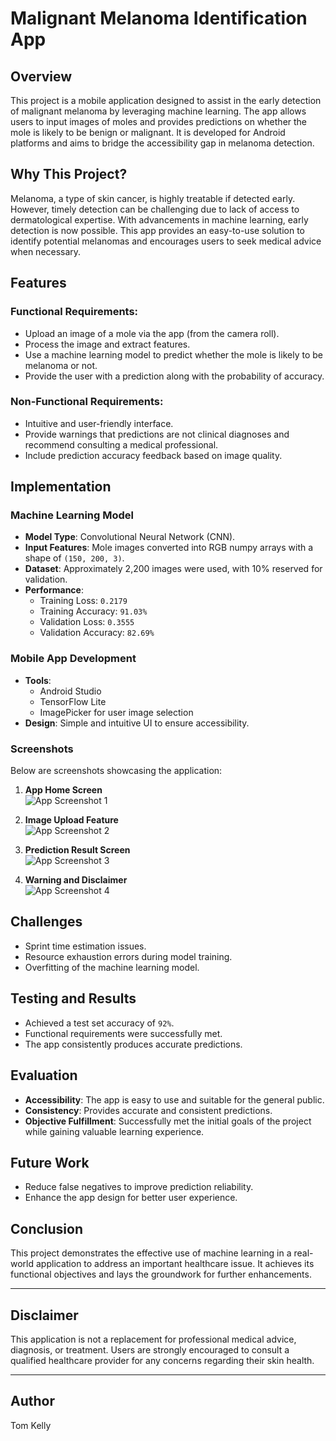 # Malignant Melanoma Identification App

## Overview
This project is a mobile application designed to assist in the early detection of malignant melanoma by leveraging machine learning. The app allows users to input images of moles and provides predictions on whether the mole is likely to be benign or malignant. It is developed for Android platforms and aims to bridge the accessibility gap in melanoma detection.

## Why This Project?
Melanoma, a type of skin cancer, is highly treatable if detected early. However, timely detection can be challenging due to lack of access to dermatological expertise. With advancements in machine learning, early detection is now possible. This app provides an easy-to-use solution to identify potential melanomas and encourages users to seek medical advice when necessary.

## Features
### Functional Requirements:
- Upload an image of a mole via the app (from the camera roll).
- Process the image and extract features.
- Use a machine learning model to predict whether the mole is likely to be melanoma or not.
- Provide the user with a prediction along with the probability of accuracy.

### Non-Functional Requirements:
- Intuitive and user-friendly interface.
- Provide warnings that predictions are not clinical diagnoses and recommend consulting a medical professional.
- Include prediction accuracy feedback based on image quality.

## Implementation
### Machine Learning Model
- **Model Type**: Convolutional Neural Network (CNN).
- **Input Features**: Mole images converted into RGB numpy arrays with a shape of `(150, 200, 3)`.
- **Dataset**: Approximately 2,200 images were used, with 10% reserved for validation.
- **Performance**:
  - Training Loss: `0.2179`
  - Training Accuracy: `91.03%`
  - Validation Loss: `0.3555`
  - Validation Accuracy: `82.69%`

### Mobile App Development
- **Tools**: 
  - Android Studio
  - TensorFlow Lite
  - ImagePicker for user image selection
- **Design**: Simple and intuitive UI to ensure accessibility.

### Screenshots
Below are screenshots showcasing the application:

1. **App Home Screen**  
   ![App Screenshot 1](screenshots/app_screenshot_1.png)

2. **Image Upload Feature**  
   ![App Screenshot 2](screenshots/app_screenshot_2.png)

3. **Prediction Result Screen**  
   ![App Screenshot 3](screenshots/app_screenshot_3.png)

4. **Warning and Disclaimer**  
   ![App Screenshot 4](screenshots/app_screenshot_4.png)

## Challenges
- Sprint time estimation issues.
- Resource exhaustion errors during model training.
- Overfitting of the machine learning model.

## Testing and Results
- Achieved a test set accuracy of `92%`.
- Functional requirements were successfully met.
- The app consistently produces accurate predictions.

## Evaluation
- **Accessibility**: The app is easy to use and suitable for the general public.
- **Consistency**: Provides accurate and consistent predictions.
- **Objective Fulfillment**: Successfully met the initial goals of the project while gaining valuable learning experience.

## Future Work
- Reduce false negatives to improve prediction reliability.
- Enhance the app design for better user experience.

## Conclusion
This project demonstrates the effective use of machine learning in a real-world application to address an important healthcare issue. It achieves its functional objectives and lays the groundwork for further enhancements.

---

## Disclaimer
This application is not a replacement for professional medical advice, diagnosis, or treatment. Users are strongly encouraged to consult a qualified healthcare provider for any concerns regarding their skin health.

---


## Author
Tom Kelly 
